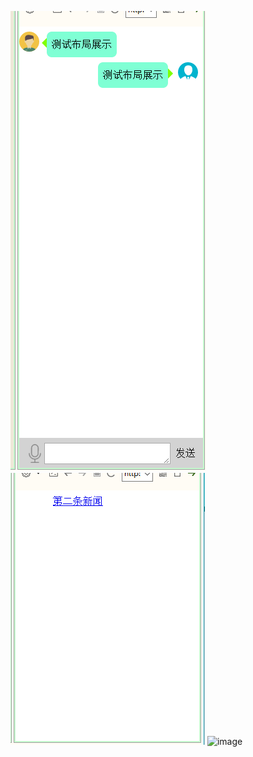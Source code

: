 ![image](https://github.com/yufeilong92/Chat/blob/master/WeiSound/icon/1516247697(1).jpg)
![image](https://github.com/yufeilong92/Chat/blob/master/WeiSound/icon/1516256986(1).jpg)
![image](https://github.com/yufeilong92/Chat/blob/master/WeiSound/icon/a.jpg)
